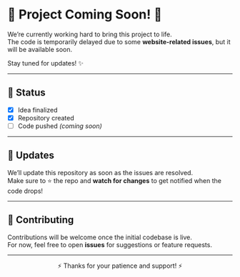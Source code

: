 # 🚧 Project Coming Soon! 🚧

We’re currently working hard to bring this project to life.  
The code is temporarily delayed due to some **website-related issues**, but it will be available soon.  

Stay tuned for updates! ✨  

---

## 📅 Status
- [x] Idea finalized  
- [x] Repository created  
- [ ] Code pushed *(coming soon)*  

---

## 📢 Updates
We’ll update this repository as soon as the issues are resolved.  
Make sure to ⭐ the repo and **watch for changes** to get notified when the code drops!  

---

## 🙌 Contributing
Contributions will be welcome once the initial codebase is live.  
For now, feel free to open **issues** for suggestions or feature requests.  

---

<p align="center">⚡ Thanks for your patience and support! ⚡</p>
